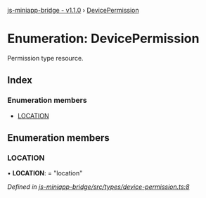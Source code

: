 [js-miniapp-bridge - v1.1.0](../README.md) › [DevicePermission](devicepermission.md)

# Enumeration: DevicePermission

Permission type resource.

## Index

### Enumeration members

* [LOCATION](devicepermission.md#location)

## Enumeration members

###  LOCATION

• **LOCATION**: = "location"

*Defined in [js-miniapp-bridge/src/types/device-permission.ts:8](https://github.com/rakutentech/js-miniapp/blob/1e2f55c/js-miniapp-bridge/src/types/device-permission.ts#L8)*
